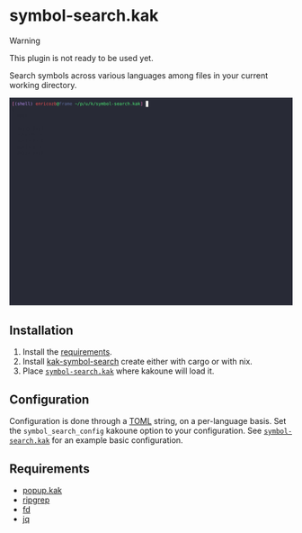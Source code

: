 # symbol-search.kak

> [!WARNING]
> This plugin is not ready to be used yet.

Search symbols across various languages among files in your current working directory.

![demo.gif][1]

## Installation

1. Install the [requirements][2].
2. Install [kak-symbol-search][3] create either with cargo or with nix.
3. Place [`symbol-search.kak`][4] where kakoune will load it.

## Configuration

Configuration is done through a [TOML][5] string, on a per-language basis. Set the
`symbol_search_config` kakoune option to your configuration. See [`symbol-search.kak`][6]
for an example basic configuration.

## Requirements
- [popup.kak][7]
- [ripgrep][8]
- [fd][9]
- [jq][10]

[1]: demo.gif
[2]: #requirements
[3]: https://crates.io/crates/kak-popup
[4]: ./rc/symbol-search.kak
[5]: https://toml.io/en/
[6]: ./rc/symbol-search.kak
[7]: https://github.com/enricozb/popup.kak
[8]: https://github.com/BurntSushi/ripgrep
[9]: https://github.com/sharkdp/fd
[10]: https://github.com/jqlang/jq
